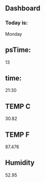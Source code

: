 ## Dashboard

### Today is:
Monday

## psTime:
13

## time:
21:30

## TEMP C
30.82

## TEMP F
87.476


## Humidity
52.95
